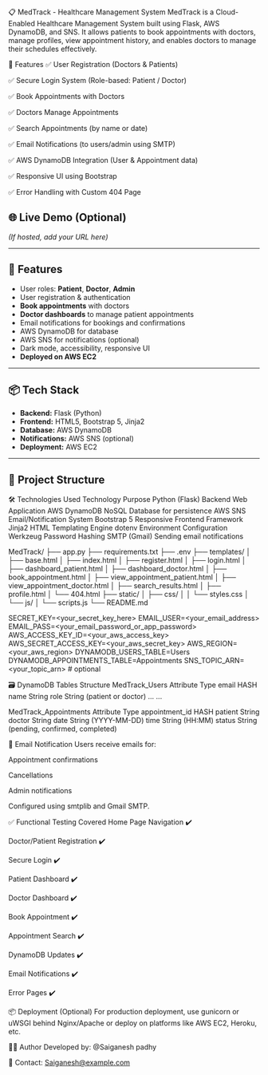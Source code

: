 📋 MedTrack - Healthcare Management System
MedTrack is a Cloud-Enabled Healthcare Management System built using Flask, AWS DynamoDB, and SNS. It allows patients to book appointments with doctors, manage profiles, view appointment history, and enables doctors to manage their schedules effectively.


📌 Features
✅ User Registration (Doctors & Patients)

✅ Secure Login System (Role-based: Patient / Doctor)

✅ Book Appointments with Doctors

✅ Doctors Manage Appointments

✅ Search Appointments (by name or date)

✅ Email Notifications (to users/admin using SMTP)

✅ AWS DynamoDB Integration (User & Appointment data)

✅ Responsive UI using Bootstrap

✅ Error Handling with Custom 404 Page

## 🌐 Live Demo (Optional)
*(If hosted, add your URL here)*

---

## 🚀 Features

- User roles: **Patient**, **Doctor**, **Admin**
- User registration & authentication
- **Book appointments** with doctors
- **Doctor dashboards** to manage patient appointments
- Email notifications for bookings and confirmations
- AWS DynamoDB for database
- AWS SNS for notifications (optional)
- Dark mode, accessibility, responsive UI
- **Deployed on AWS EC2**

---

## 📦 Tech Stack

- **Backend:** Flask (Python)
- **Frontend:** HTML5, Bootstrap 5, Jinja2
- **Database:** AWS DynamoDB
- **Notifications:** AWS SNS (optional)
- **Deployment:** AWS EC2

---

## 📁 Project Structure

🛠️ Technologies Used
Technology	Purpose
Python (Flask)	Backend Web Application
AWS DynamoDB	NoSQL Database for persistence
AWS SNS	Email/Notification System
Bootstrap 5	Responsive Frontend Framework
Jinja2	HTML Templating Engine
dotenv	Environment Configuration
Werkzeug	Password Hashing
SMTP (Gmail)	Sending email notifications

MedTrack/
├── app.py
├── requirements.txt
├── .env
├── templates/
│   ├── base.html
│   ├── index.html
│   ├── register.html
│   ├── login.html
│   ├── dashboard_patient.html
│   ├── dashboard_doctor.html
│   ├── book_appointment.html
│   ├── view_appointment_patient.html
│   ├── view_appointment_doctor.html
│   ├── search_results.html
│   ├── profile.html
│   └── 404.html
├── static/
│   ├── css/
│   │   └── styles.css
│   └── js/
│       └── scripts.js
└── README.md


SECRET_KEY=<your_secret_key_here>
EMAIL_USER=<your_email_address>
EMAIL_PASS=<your_email_password_or_app_password>
AWS_ACCESS_KEY_ID=<your_aws_access_key>
AWS_SECRET_ACCESS_KEY=<your_aws_secret_key>
AWS_REGION=<your_aws_region>
DYNAMODB_USERS_TABLE=Users
DYNAMODB_APPOINTMENTS_TABLE=Appointments
SNS_TOPIC_ARN=<your_topic_arn>  # optional


🗃️ DynamoDB Tables Structure
MedTrack_Users
Attribute	Type
email	HASH
name	String
role	String (patient or doctor)
...	...

MedTrack_Appointments
Attribute	Type
appointment_id	HASH
patient	String
doctor	String
date	String (YYYY-MM-DD)
time	String (HH:MM)
status	String (pending, confirmed, completed)

📧 Email Notification
Users receive emails for:

Appointment confirmations

Cancellations

Admin notifications

Configured using smtplib and Gmail SMTP.

✅ Functional Testing Covered
Home Page Navigation ✔️

Doctor/Patient Registration ✔️

Secure Login ✔️

Patient Dashboard ✔️

Doctor Dashboard ✔️

Book Appointment ✔️

Appointment Search ✔️

DynamoDB Updates ✔️

Email Notifications ✔️

Error Pages ✔️

📦 Deployment (Optional)
For production deployment, use gunicorn or uWSGI behind Nginx/Apache or deploy on platforms like AWS EC2, Heroku, etc.

👨‍💻 Author
Developed by: @Saiganesh padhy

📧 Contact: Saiganesh@example.com


